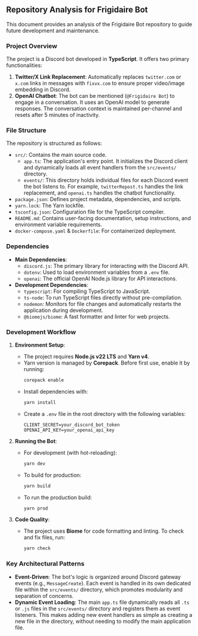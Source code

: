 ## Repository Analysis for Frigidaire Bot

This document provides an analysis of the Frigidaire Bot repository to guide future development and maintenance.

### Project Overview

The project is a Discord bot developed in **TypeScript**. It offers two primary functionalities:
1.  **Twitter/X Link Replacement**: Automatically replaces `twitter.com` or `x.com` links in messages with `fixvx.com` to ensure proper video/image embedding in Discord.
2.  **OpenAI Chatbot**: The bot can be mentioned (`@Frigidaire Bot`) to engage in a conversation. It uses an OpenAI model to generate responses. The conversation context is maintained per-channel and resets after 5 minutes of inactivity.

### File Structure

The repository is structured as follows:

-   `src/`: Contains the main source code.
    -   `app.ts`: The application's entry point. It initializes the Discord client and dynamically loads all event handlers from the `src/events/` directory.
    -   `events/`: This directory holds individual files for each Discord event the bot listens to. For example, `twitterRepost.ts` handles the link replacement, and `openai.ts` handles the chatbot functionality.
-   `package.json`: Defines project metadata, dependencies, and scripts.
-   `yarn.lock`: The Yarn lockfile.
-   `tsconfig.json`: Configuration file for the TypeScript compiler.
-   `README.md`: Contains user-facing documentation, setup instructions, and environment variable requirements.
-   `docker-compose.yaml` & `Dockerfile`: For containerized deployment.

### Dependencies

-   **Main Dependencies**:
    -   `discord.js`: The primary library for interacting with the Discord API.
    -   `dotenv`: Used to load environment variables from a `.env` file.
    -   `openai`: The official OpenAI Node.js library for API interactions.
-   **Development Dependencies**:
    -   `typescript`: For compiling TypeScript to JavaScript.
    -   `ts-node`: To run TypeScript files directly without pre-compilation.
    -   `nodemon`: Monitors for file changes and automatically restarts the application during development.
    -   `@biomejs/biome`: A fast formatter and linter for web projects.

### Development Workflow

1.  **Environment Setup**:
    -   The project requires **Node.js v22 LTS** and **Yarn v4**.
    -   Yarn version is managed by **Corepack**. Before first use, enable it by running:
        ```bash
        corepack enable
        ```
    -   Install dependencies with:
        ```bash
        yarn install
        ```
    -   Create a `.env` file in the root directory with the following variables:
        ```
        CLIENT_SECRET=your_discord_bot_token
        OPENAI_API_KEY=your_openai_api_key
        ```

2.  **Running the Bot**:
    -   For development (with hot-reloading):
        ```bash
        yarn dev
        ```
    -   To build for production:
        ```bash
        yarn build
        ```
    -   To run the production build:
        ```bash
        yarn prod
        ```

3.  **Code Quality**:
    -   The project uses **Biome** for code formatting and linting. To check and fix files, run:
        ```bash
        yarn check
        ```

### Key Architectural Patterns

-   **Event-Driven**: The bot's logic is organized around Discord gateway events (e.g., `MessageCreate`). Each event is handled in its own dedicated file within the `src/events/` directory, which promotes modularity and separation of concerns.
-   **Dynamic Event Loading**: The main `app.ts` file dynamically reads all `.ts` or `.js` files in the `src/events/` directory and registers them as event listeners. This makes adding new event handlers as simple as creating a new file in the directory, without needing to modify the main application file.